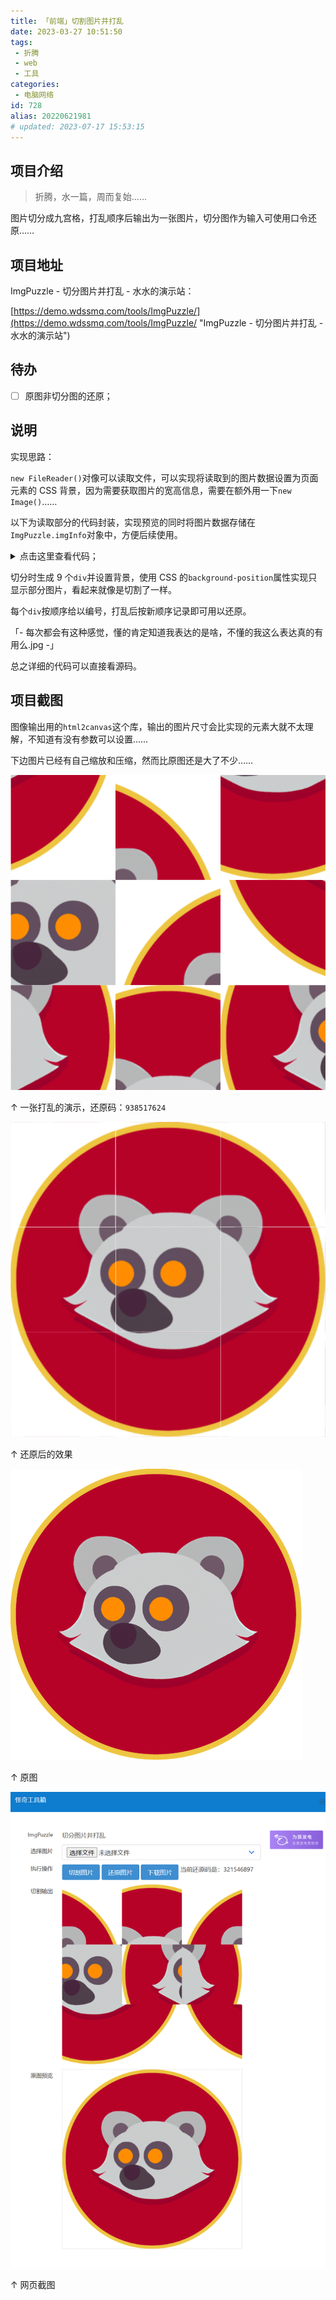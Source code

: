 ```yaml
---
title: 「前端」切割图片并打乱
date: 2023-03-27 10:51:50
tags:
 - 折腾
 - web
 - 工具
categories:
 - 电脑网络
id: 728
alias: 20220621981
# updated: 2023-07-17 15:53:15
---
```


## 项目介绍

> 折腾，水一篇，周而复始……

图片切分成九宫格，打乱顺序后输出为一张图片，切分图作为输入可使用口令还原……

<!--more-->

## 项目地址

ImgPuzzle - 切分图片并打乱 - 水水的演示站：

[https://demo.wdssmq.com/tools/ImgPuzzle/](https://demo.wdssmq.com/tools/ImgPuzzle/ "ImgPuzzle - 切分图片并打乱 - 水水的演示站")

## 待办

- [ ] 原图非切分图的还原；

## 说明

实现思路：

`new FileReader()`对像可以读取文件，可以实现将读取到的图片数据设置为页面元素的 CSS 背景，因为需要获取图片的宽高信息，需要在额外用一下`new Image()`……

以下为读取部分的代码封装，实现预览的同时将图片数据存储在`ImgPuzzle.imgInfo`对象中，方便后续使用。

<!-- html 折叠 -->

<details>
<summary>点击这里查看代码；</summary>

```js
  // 图片预览封装
  const fnViewImg = ($input, $view) => {
    // 检查宽和高
    const checkWH = (w, h) => {
      if (w <= ImgPuzzle.imgInfo.maxWidth) {
        return { width: w, height: h };
      }
      const scale = ImgPuzzle.imgInfo.maxWidth / w;
      return { width: ImgPuzzle.imgInfo.maxWidth, height: h * scale };
    };
    const file = $input.files[0];
    // 检查文件是否为图像类型
    if (!/^image\//.test(file.type)) {
      ImgPuzzle._tips("err-type");
      return;
    }
    // 获取文件名
    ImgPuzzle.imgInfo.name = file.name;
    // 创建 FileReader 对象并读取文件数据
    const reader = new FileReader();
    // 读取成功后的回调函数
    reader.onloadend = function () {
      // 获取图像数据
      const img = new Image();
      img.onload = () => {
        // 获取图像宽高
        const { width, height } = checkWH(img.width, img.height);
        // 设置图像预览区域宽高
        $view.css("width", `${width}px`);
        $view.css("height", `${height}px`);
        ImgPuzzle.imgInfo.width = width;
        ImgPuzzle.imgInfo.height = height;
      };
      // 将图像数据赋值给 img.src
      img.src = ImgPuzzle.imgInfo.data = reader.result;
      // 将图像数据作为背景设置到 div 元素中进行预览
      $view.css("background-image", `url(${reader.result})`);
      $view.css("background-size", "cover");
      // 清空 input 文件选择框，以便用户可以选择同一张图片进行重新预览
      $input.value = "";
      ImgPuzzle.status.pickImg = true;
    };
    // 读取文件数据
    reader.readAsDataURL(file);
  };

```
</details>

切分时生成 9 个`div`并设置背景，使用 CSS 的`background-position`属性实现只显示部分图片，看起来就像是切割了一样。

每个`div`按顺序给以编号，打乱后按新顺序记录即可用以还原。

「- 每次都会有这种感觉，懂的肯定知道我表达的是啥，不懂的我这么表达真的有用么.jpg -」

总之详细的代码可以直接看源码。

## 项目截图

图像输出用的`html2canvas`这个库，输出的图片尺寸会比实现的元素大就不太理解，不知道有没有参数可以设置……

下边图片已经有自己缩放和压缩，然而比原图还是大了不少……

![ai-006-938517624](ai-006-938517624.png)

↑ 一张打乱的演示，还原码：`938517624`

![ai-006-reset](ai-006-reset.png)

↑ 还原后的效果

![ai-006](ai-006.png)

↑ 原图

![web-ui](web-ui.png)

↑ 网页截图
